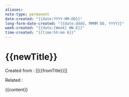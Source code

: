 ```yaml
---
aliases: 
note-type: permanent
date-created: "{{date:YYYY-MM-DD}}"
long-form-date-created: "{{date:dddd, MMMM DD, YYYY}}"
week-created: "{{date:[Week] WW.E}}"
time-created: "{{time:hh:mm A}}"
---
```

# {{newTitle}}

Created from : [[{{fromTitle}}]]

Related :

{{content}}
